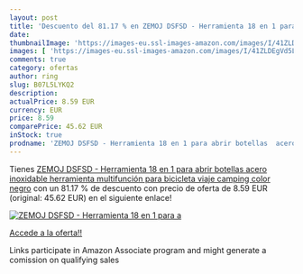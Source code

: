 ```yaml
---
layout: post
title: 'Descuento del 81.17 % en ZEMOJ DSFSD - Herramienta 18 en 1 para a'
date: 
thumbnailImage: 'https://images-eu.ssl-images-amazon.com/images/I/41ZLDEgVd5L._SL200_.jpg'
images: [ 'https://images-eu.ssl-images-amazon.com/images/I/41ZLDEgVd5L._SL200_.jpg' ]
comments: true
category: ofertas
author: ring
slug: B07L5LYKQ2
description:
actualPrice: 8.59 EUR
currency: EUR
price: 8.59
comparePrice: 45.62 EUR
inStock: true
prodname: 'ZEMOJ DSFSD - Herramienta 18 en 1 para abrir botellas  acero inoxidable  herramienta multifunción para bicicleta  viaje  camping  color negro'
---
```


Tienes [ZEMOJ DSFSD - Herramienta 18 en 1 para abrir botellas  acero inoxidable  herramienta multifunción para bicicleta  viaje  camping  color negro](https://www.amazon.es/dp/B07L5LYKQ2/?tag=tolees-21) con un 81.17 % de descuento con precio de oferta de 8.59 EUR (original: 45.62 EUR) en el siguiente enlace!

[![ZEMOJ DSFSD - Herramienta 18 en 1 para a](https://images-eu.ssl-images-amazon.com/images/I/41ZLDEgVd5L._SL200_.jpg)](https://www.amazon.es/dp/B07L5LYKQ2/?tag=tolees-21)

[Accede a la oferta!!](https://www.amazon.es/dp/B07L5LYKQ2/?tag=tolees-21)

Links participate in Amazon Associate program and might generate a comission on qualifying sales


